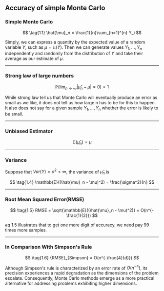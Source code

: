 ## Accuracy of simple Monte Carlo

### Simple Monte Carlo

$$
\tag{1.1} 
\hat{\mu}_n = \frac{1}{n}\sum_{n=1}^{n} Y_i
$$

Simply, we can express a quantity by the expected value of a random variable $Y$, such as $\mu = \mathbb{E}(Y)$. Then we can generate values $Y_1,...,Y_n$ independently and randomly from the distribution of $Y$ and take their average as our estimate of $\mu$.

---

### Strong law of large numbers

$$
\tag{1.2}
\mathbb{P}(\lim_{n\to\infty} |\hat{\mu}_n-\mu| = 0) = 1
$$

While strong law tell us that Monte Carlo will eventually produce an error as small as we like, it does not tell us how large n has to be for this to happen. It also does not say for a given sample $Y_1, ..., Y_n$ whether the error is likely to be small.

---

### Unbiased Estimator

$$
\tag{1.3}
\mathbb{E}(\hat{\mu}_n) = \mu
$$

---

### Variance

Suppose that $Var(Y) = \sigma^2 < \infty$, the variance of $\hat{\mu}_n$ is

$$
\tag{1.4}
\mathbb{E}((\hat{\mu}_n - \mu)^2) = \frac{\sigma^2}{n}
$$

---

### Root Mean Squared Error(RMSE)

$$
\tag{1.5}
RMSE = \sqrt{\mathbb{E}((\hat{\mu}_n - \mu)^2)} = O(n^{-\frac{1}{2}})
$$

$eq~1.5$ illustrates that to get one more digit of accuracy, we need pay 99 times more samples.

---

### In Comparison With Simpson's Rule

$$
\tag{1.6}
{RMSE}_{Simpson} = O(n^{-\frac{4}{d}})
$$

Although Simpson's rule is characterized by an error rate of $O(n^{-4})$, its precision experiences a rapid degradation as the dimensions of the problem escalate. Consequently, Monte Carlo methods emerge as a more practical alternative for addressing problems exhibiting higher dimensions.

<br/>
<br/>
<br/>
<br/>
<br/>
<br/>
<br/>
<br/>